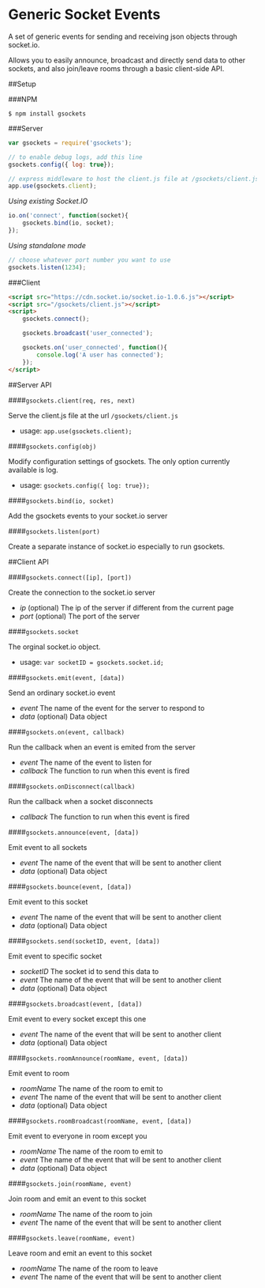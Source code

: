 # Generic Socket Events

A set of generic events for sending and receiving json objects through socket.io.

Allows you to easily announce, broadcast and directly send data to other sockets, and also join/leave rooms through a basic client-side API.

##Setup

###NPM

```
$ npm install gsockets
```

###Server

```javascript
var gsockets = require('gsockets');

// to enable debug logs, add this line
gsockets.config({ log: true});

// express middleware to host the client.js file at /gsockets/client.js
app.use(gsockets.client);
```

_Using existing Socket.IO_

```javascript
io.on('connect', function(socket){
	gsockets.bind(io, socket);
});
```

_Using standalone mode_

```javascript
// choose whatever port number you want to use
gsockets.listen(1234);
```

###Client

```html
<script src="https://cdn.socket.io/socket.io-1.0.6.js"></script>
<script src="/gsockets/client.js"></script>
<script>
	gsockets.connect();

	gsockets.broadcast('user_connected');

	gsockets.on('user_connected', function(){
		console.log('A user has connected');
	});
</script>
```


##Server API

####`gsockets.client(req, res, next)`

Serve the client.js file at the url `/gsockets/client.js`

 * usage: `app.use(gsockets.client);`



####`gsockets.config(obj)`

Modify configuration settings of gsockets. The only option currently available is log.

 * usage: `gsockets.config({ log: true});`



####`gsockets.bind(io, socket)`

Add the gsockets events to your socket.io server



####`gsockets.listen(port)`

Create a separate instance of socket.io especially to run gsockets.



##Client API



####`gsockets.connect([ip], [port])`

Create the connection to the socket.io server
 
 * _ip_ (optional) The ip of the server if different from the current page
 * _port_ (optional) The port of the server



####`gsockets.socket`

The orginal socket.io object.

 * usage: `var socketID = gsockets.socket.id;`



####`gsockets.emit(event, [data])`

Send an ordinary socket.io event

 * _event_ The name of the event for the server to respond to
 * _data_ (optional) Data object



####`gsockets.on(event, callback)`

Run the callback when an event is emited from the server

 * _event_ The name of the event to listen for
 * _callback_ The function to run when this event is fired



####`gsockets.onDisconnect(callback)`

Run the callback when a socket disconnects

 * _callback_ The function to run when this event is fired



####`gsockets.announce(event, [data])`

Emit event to all sockets

 * _event_ The name of the event that will be sent to another client
 * _data_ (optional) Data object



####`gsockets.bounce(event, [data])`

Emit event to this socket

 * _event_ The name of the event that will be sent to another client
 * _data_ (optional) Data object



####`gsockets.send(socketID, event, [data])`

Emit event to specific socket

 * _socketID_ The socket id to send this data to
 * _event_ The name of the event that will be sent to another client
 * _data_ (optional) Data object



####`gsockets.broadcast(event, [data])`

Emit event to every socket except this one

 * _event_ The name of the event that will be sent to another client
 * _data_ (optional) Data object



####`gsockets.roomAnnounce(roomName, event, [data])`

Emit event to room

 * _roomName_ The name of the room to emit to
 * _event_ The name of the event that will be sent to another client
 * _data_ (optional) Data object



####`gsockets.roomBroadcast(roomName, event, [data])`

Emit event to everyone in room except you

 * _roomName_ The name of the room to emit to
 * _event_ The name of the event that will be sent to another client
 * _data_ (optional) Data object



####`gsockets.join(roomName, event)`

Join room and emit an event to this socket

 * _roomName_ The name of the room to join
 * _event_ The name of the event that will be sent to another client



####`gsockets.leave(roomName, event)`

Leave room and emit an event to this socket

 * _roomName_ The name of the room to leave
 * _event_ The name of the event that will be sent to another client